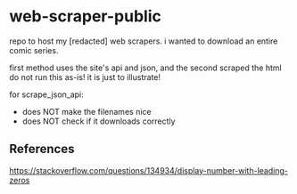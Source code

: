 # web-scraper-public
repo to host my [redacted] web scrapers.  i wanted to download an entire comic series.

first method uses the site's api and json, and the second scraped the html
do not run this as-is!  it is just to illustrate!

for scrape_json_api:
* does NOT make the filenames nice
* does NOT check if it downloads correctly

## References
https://stackoverflow.com/questions/134934/display-number-with-leading-zeros
